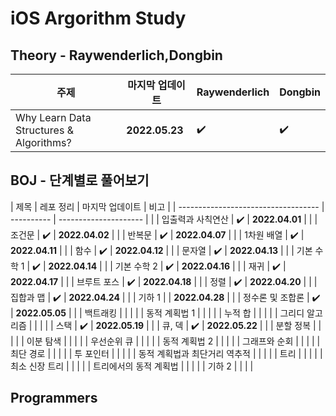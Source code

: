 # iOS Argorithm Study

## Theory - Raywenderlich,Dongbin

| 주제                                                            | 마지막 업데이트             | Raywenderlich | Dongbin |
| ---------------------------------------- | ---------------------- | -------------- | --------- |
| Why Learn Data Structures & Algorithms? |      **2022.05.23**       |          ✔️           |      ✔️       |


## BOJ - 단계별로 풀어보기

| 제목                                                    |  레포 정리  | 마지막 업데이트            | 비고              |
| ----------------------------------- | ---------- | --------------------- |                      |
| 입출력과 사칙연산                               |       ✔️        |  **2022.04.01**          |                      |
| 조건문                                                 |       ✔️        |  **2022.04.02**          |                      |
| 반복문                                                 |       ✔️        |  **2022.04.07**          |                      |
| 1차원 배열                                           |       ✔️        |  **2022.04.11**          |                      |
| 함수                                                    |       ✔️        |  **2022.04.12**          |                      |
| 문자열                                                 |       ✔️        |  **2022.04.13**          |                      |
| 기본 수학 1                                           |       ✔️        |  **2022.04.14**          |                      |
| 기본 수학 2                                          |       ✔️        |  **2022.04.16**          |                      |
| 재귀                                                     |       ✔️        |  **2022.04.17**          |                      |
| 브루트 포스                                          |       ✔️        |  **2022.04.18**          |                      |
| 정렬                                                     |       ✔️        |  **2022.04.20**          |                      |
| 집합과 맵                                             |        ✔️       |  **2022.04.24**          |                      |
| 기하 1                                                  |                   |  **2022.04.28**          |                      |
| 정수론 및 조합론                                  |       ✔️        |  **2022.05.05**          |                      |
| 백트래킹                                              |                   |                                     |                      |
| 동적 계획법 1                                       |                   |                                     |                      |
| 누적 합                                                |                   |                                     |                      |
| 그리디 알고리즘                                   |                   |                                     |                      |
| 스택                                                     |      ✔️         |  **2022.05.19**           |                      |
| 큐, 덱                                                   |      ✔️         |  **2022.05.22**          |                      |
| 분할 정복                                             |                   |                                     |                      |
| 이분 탐색                                             |                   |                                     |                      |
| 우선순위 큐                                          |                   |                                     |                      |
| 동적 계획법 2                                       |                   |                                     |                      |
| 그래프와 순회                                       |                   |                                     |                      |
| 최단 경로                                              |                   |                                     |                      |
| 투 포인터                                              |                   |                                     |                      |
| 동적 계획법과 최단거리 역추적              |                   |                                     |                      |
| 트리                                                     |                   |                                     |                      |
| 최소 신장 트리                                      |                   |                                     |                      |
| 트리에서의 동적 계획법                         |                   |                                     |                      |
|  기하 2                                                 |                   |                                     |                      |

## Programmers


